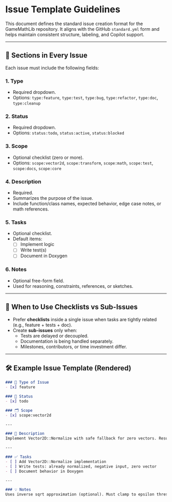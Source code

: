 # Issue Template Guidelines

This document defines the standard issue creation format for the GameMathLib repository.
It aligns with the GitHub `standard.yml` form and helps maintain consistent structure, labeling, and Copilot support.

---

## 🧩 Sections in Every Issue
Each issue must include the following fields:

### 1. **Type**
- Required dropdown.
- Options: `type:feature`, `type:test`, `type:bug`, `type:refactor`, `type:doc`, `type:cleanup`

### 2. **Status**
- Required dropdown.
- Options: `status:todo`, `status:active`, `status:blocked`

### 3. **Scope**
- Optional checklist (zero or more).
- Options: `scope:vector2d`, `scope:transform`, `scope:math`, `scope:test`, `scope:docs`, `scope:core`

### 4. **Description**
- Required.
- Summarizes the purpose of the issue.
- Include function/class names, expected behavior, edge case notes, or math references.

### 5. **Tasks**
- Optional checklist.
- Default items:
  - [ ] Implement logic
  - [ ] Write test(s)
  - [ ] Document in Doxygen

### 6. **Notes**
- Optional free-form field.
- Used for reasoning, constraints, references, or sketches.

---

## 🧠 When to Use Checklists vs Sub-Issues
- Prefer **checklists** inside a single issue when tasks are tightly related (e.g., feature + tests + doc).
- Create **sub-issues** only when:
  - Tests are delayed or decoupled.
  - Documentation is being handled separately.
  - Milestones, contributors, or time investment differ.

---

## 🛠️ Example Issue Template (Rendered)

```markdown
### 🧩 Type of Issue
- [x] feature

### 🚦 Status
- [x] todo

### 🗂️ Scope
- [x] scope:vector2d

---

### 🔧 Description
Implement Vector2D::Normalize with safe fallback for zero vectors. Result must preserve direction and return zero when length is zero.

---

### ✅ Tasks
- [ ] Add Vector2D::Normalize implementation
- [ ] Write tests: already normalized, negative input, zero vector
- [ ] Document behavior in Doxygen

---

### 💡 Notes
Uses inverse sqrt approximation (optional). Must clamp to epsilon threshold.